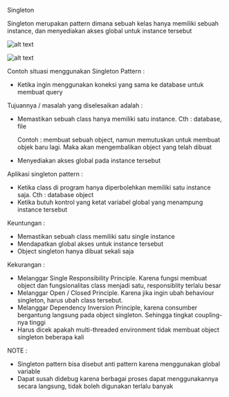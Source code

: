 Singleton

Singleton merupakan pattern dimana sebuah kelas hanya memiliki sebuah instance, 
dan menyediakan akses global untuk instance tersebut

![alt text](https://refactoring.guru/images/patterns/content/singleton/singleton.png)

![alt text](https://refactoring.guru/images/patterns/content/singleton/singleton-comic-1-en.png)




Contoh situasi menggunakan Singleton Pattern :
- Ketika ingin menggunakan koneksi yang sama ke database untuk membuat query

Tujuannya / masalah yang diselesaikan adalah :
- Memastikan sebuah class hanya memiliki satu instance. Cth : database, file

    Contoh :
    membuat sebuah object, namun memutuskan untuk membuat objek baru lagi. Maka akan
    mengembalikan object yang telah dibuat

- Menyediakan akses global pada instance tersebut

Aplikasi singleton pattern :
- Ketika class di program hanya diperbolehkan memiliki satu instance saja. Cth : database object
- Ketika butuh kontrol yang ketat variabel global yang menampung instance tersebut

Keuntungan :
- Memastikan sebuah class memiliki satu single instance
- Mendapatkan global akses untuk instance tersebut
- Object singleton hanya dibuat sekali saja

Kekurangan :
- Melanggar Single Responsibility Principle. Karena fungsi membuat object dan fungsionalitas class menjadi satu, 
responsiblity terlalu besar
- Melanggar Open / Closed Principle. Karena jika ingin ubah behaviour singleton, harus ubah class tersebut.
- Melanggar Dependency Inversion Principle, karena consumber bergantung langsung pada object singleton. Sehingga tingkat coupling-nya tinggi
- Harus dicek apakah multi-threaded environment tidak membuat object singleton beberapa kali

NOTE :
- Singleton pattern bisa disebut anti pattern karena menggunakan global variable
- Dapat susah didebug karena berbagai proses dapat menggunakannya secara langsung, tidak boleh digunakan terlalu banyak
